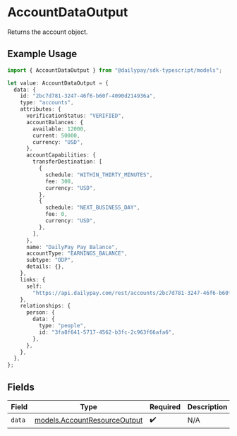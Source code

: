 # AccountDataOutput

Returns the account object.

## Example Usage

```typescript
import { AccountDataOutput } from "@dailypay/sdk-typescript/models";

let value: AccountDataOutput = {
  data: {
    id: "2bc7d781-3247-46f6-b60f-4090d214936a",
    type: "accounts",
    attributes: {
      verificationStatus: "VERIFIED",
      accountBalances: {
        available: 12000,
        current: 50000,
        currency: "USD",
      },
      accountCapabilities: {
        transferDestination: [
          {
            schedule: "WITHIN_THIRTY_MINUTES",
            fee: 300,
            currency: "USD",
          },
          {
            schedule: "NEXT_BUSINESS_DAY",
            fee: 0,
            currency: "USD",
          },
        ],
      },
      name: "DailyPay Pay Balance",
      accountType: "EARNINGS_BALANCE",
      subtype: "ODP",
      details: {},
    },
    links: {
      self:
        "https://api.dailypay.com/rest/accounts/2bc7d781-3247-46f6-b60f-4090d214936a",
    },
    relationships: {
      person: {
        data: {
          type: "people",
          id: "3fa8f641-5717-4562-b3fc-2c963f66afa6",
        },
      },
    },
  },
};
```

## Fields

| Field                                                              | Type                                                               | Required                                                           | Description                                                        |
| ------------------------------------------------------------------ | ------------------------------------------------------------------ | ------------------------------------------------------------------ | ------------------------------------------------------------------ |
| `data`                                                             | [models.AccountResourceOutput](../models/accountresourceoutput.md) | :heavy_check_mark:                                                 | N/A                                                                |
